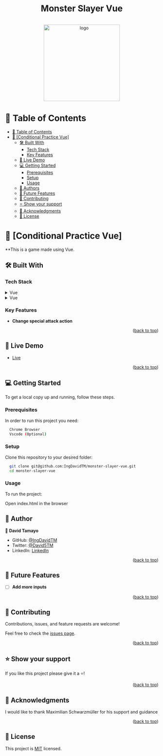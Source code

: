 <a name="readme-top"></a>

<div align="center">
  <h1><b>Monster Slayer Vue</b></h1>
  </br>
  <img src="https://miro.medium.com/v2/resize:fit:960/1*HOAnonq_MqLeSv43qUPhtg.gif" alt="logo" width="250"  height="auto" />
  <br>
</div>


# 📗 Table of Contents

- [📗 Table of Contents](#-table-of-contents)
- [📖 \[Conditional Practice Vue\] ](#-conditional-vue-practice-)
  - [🛠 Built With ](#-built-with-)
    - [Tech Stack ](#tech-stack-)
    - [Key Features ](#key-features-)
  - [🚀 Live Demo ](#-live-demo-)
  - [💻 Getting Started ](#-getting-started-)
    - [Prerequisites](#prerequisites)
    - [Setup](#setup)
    - [Usage](#usage)
  - [👥 Authors ](#-authors-)
  - [🔭 Future Features ](#-future-features-)
  - [🤝 Contributing ](#-contributing-)
  - [⭐️ Show your support ](#️-show-your-support-)
  - [🙏 Acknowledgments ](#-acknowledgments-)
  - [📝 License ](#-license-)

<!-- PROJECT DESCRIPTION -->

# 📖 [Conditional Practice Vue] <a name="monster-slayer-vue"></a>

**This is a game made using Vue.

## 🛠 Built With <a name="built-with"></a>

### Tech Stack <a name="tech-stack"></a>


<details>
  <summary>Vue</summary>
  <ul>
    <li><a href="https://vuejs.org/">VueJS</a></li>
  </ul>
</details>

<details>
  <summary>Vue</summary>
  <ul>
    <li><a href="https://vuejs.org/">VueJS</a></li>
  </ul>
</details>

<!-- Features -->

### Key Features <a name="key-features"></a>

- **Change special attack action**


<p align="right">(<a href="#readme-top">back to top</a>)</p>

<!-- LIVE DEMO -->

## 🚀 Live Demo <a name="live-demo"></a>
- [Live](https://ingdavidtm.github.io/monster-slayer-vue/)


<p align="right">(<a href="#readme-top">back to top</a>)</p>

<!-- GETTING STARTED -->

## 💻 Getting Started <a name="getting-started"></a>

To get a local copy up and running, follow these steps.

### Prerequisites

In order to run this project you need:
```sh
  Chrome Browser 
  Vscode (Optional)
```

### Setup

Clone this repository to your desired folder:


```sh
  git clone git@github.com:IngDavidTM/monster-slayer-vue.git
  cd monster-slayer-vue
```

### Usage

To run the project:

Open index.html in the browser

<!-- AUTHORS -->

## 👥 Author <a name="authors"></a>

👤 **David Tamayo**

- GitHub: [@IngDavidTM](https://github.com/IngDavidTM)
- Twitter: [@David5TM](https://twitter.com/David5TM)
- LinkedIn: [LinkedIn](https://www.linkedin.com/in/ing-david-tamayo)

<p align="right">(<a href="#readme-top">back to top</a>)</p>

<!-- FUTURE FEATURES -->

## 🔭 Future Features <a name="future-features"></a>

- [ ] **Add more inputs**

<p align="right">(<a href="#readme-top">back to top</a>)</p>

<!-- CONTRIBUTING -->

## 🤝 Contributing <a name="contributing"></a>

Contributions, issues, and feature requests are welcome!

Feel free to check the [issues page](https://github.com/IngDavidTM/monster-slayer-vue/issues).

<p align="right">(<a href="#readme-top">back to top</a>)</p>

<!-- SUPPORT -->

## ⭐️ Show your support <a name="support"></a>


If you like this project please give it a ⭐️!

<p align="right">(<a href="#readme-top">back to top</a>)</p>

<!-- ACKNOWLEDGEMENTS -->

## 🙏 Acknowledgments <a name="acknowledgements"></a>

I would like to thank Maximilian Schwarzmüller for his support and guidance


<p align="right">(<a href="#readme-top">back to top</a>)</p>


<!-- LICENSE -->

## 📝 License <a name="license"></a>

This project is [MIT](./LICENSE) licensed.